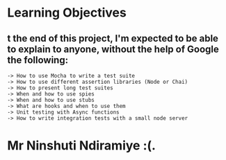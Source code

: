 # Learning Objectives

## t the end of this project, I'm expected to be able to explain to anyone, without the help of Google the following:

    -> How to use Mocha to write a test suite
    -> How to use different assertion libraries (Node or Chai)
    -> How to present long test suites
    -> When and how to use spies
    -> When and how to use stubs
    -> What are hooks and when to use them
    -> Unit testing with Async functions
    -> How to write integration tests with a small node server

# Mr Ninshuti Ndiramiye :(.
